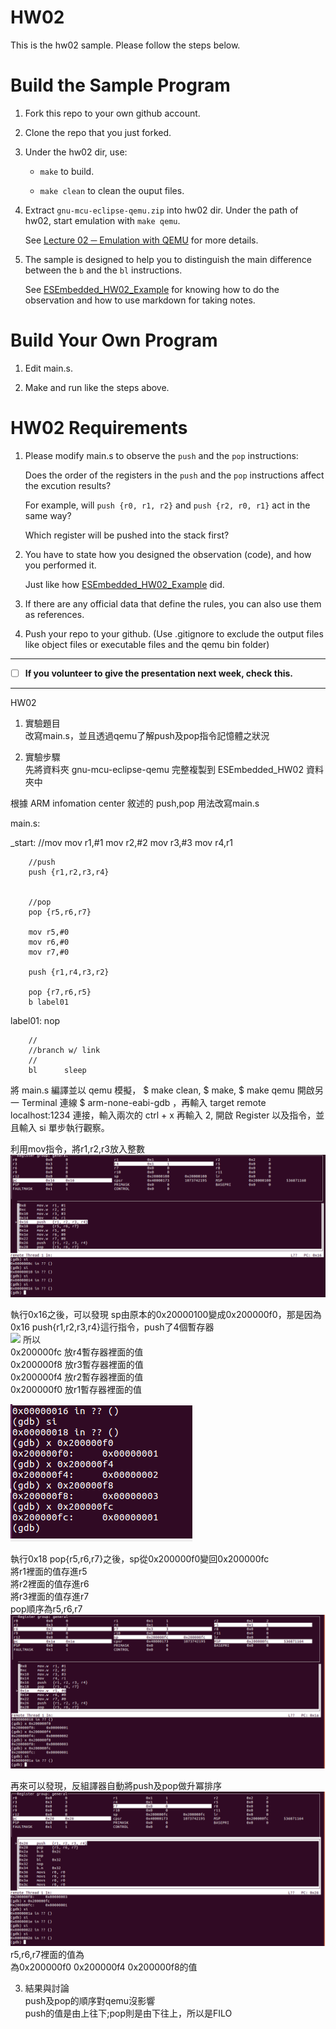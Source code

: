 HW02
===
This is the hw02 sample. Please follow the steps below.

# Build the Sample Program

1. Fork this repo to your own github account.

2. Clone the repo that you just forked.

3. Under the hw02 dir, use:

	* `make` to build.

	* `make clean` to clean the ouput files.

4. Extract `gnu-mcu-eclipse-qemu.zip` into hw02 dir. Under the path of hw02, start emulation with `make qemu`.

	See [Lecture 02 ─ Emulation with QEMU] for more details.

5. The sample is designed to help you to distinguish the main difference between the `b` and the `bl` instructions.  

	See [ESEmbedded_HW02_Example] for knowing how to do the observation and how to use markdown for taking notes.

# Build Your Own Program

1. Edit main.s.

2. Make and run like the steps above.

# HW02 Requirements

1. Please modify main.s to observe the `push` and the `pop` instructions:  

	Does the order of the registers in the `push` and the `pop` instructions affect the excution results?  

	For example, will `push {r0, r1, r2}` and `push {r2, r0, r1}` act in the same way?  

	Which register will be pushed into the stack first?

2. You have to state how you designed the observation (code), and how you performed it.  

	Just like how [ESEmbedded_HW02_Example] did.

3. If there are any official data that define the rules, you can also use them as references.

4. Push your repo to your github. (Use .gitignore to exclude the output files like object files or executable files and the qemu bin folder)

[Lecture 02 ─ Emulation with QEMU]: http://www.nc.es.ncku.edu.tw/course/embedded/02/#Emulation-with-QEMU
[ESEmbedded_HW02_Example]: https://github.com/vwxyzjimmy/ESEmbedded_HW02_Example

--------------------

- [ ] **If you volunteer to give the presentation next week, check this.**

--------------------

HW02 
1. 實驗題目   
改寫main.s，並且透過qemu了解push及pop指令記憶體之狀況  

2. 實驗步驟  
先將資料夾 gnu-mcu-eclipse-qemu 完整複製到 ESEmbedded_HW02 資料夾中  

根據 ARM infomation center 敘述的 push,pop 用法改寫main.s  


main.s:

_start:
        //mov
        mov r1,#1
        mov r2,#2
        mov r3,#3
        mov r4,r1

        //push
        push {r1,r2,r3,r4}


        //pop
        pop {r5,r6,r7}

        mov r5,#0
        mov r6,#0
        mov r7,#0

        push {r1,r4,r3,r2}

        pop {r7,r6,r5}
        b label01
label01:
        nop

        //
        //branch w/ link
        //
        bl      sleep

將 main.s 編譯並以 qemu 模擬， $ make clean, $ make, $ make qemu 開啟另一 Terminal 連線 $ arm-none-eabi-gdb ，再輸入 target remote localhost:1234 連接，輸入兩次的 ctrl + x 再輸入 2, 開啟 Register 以及指令，並且輸入 si 單步執行觀察。  

利用mov指令，將r1,r2,r3放入整數  
![](https://github.com/yenwei100606/ESEmbedded_HW02/blob/master/img/01.png)

執行0x16之後，可以發現 sp由原本的0x20000100變成0x200000f0，那是因為0x16 push{r1,r2,r3,r4}這行指令，push了4個暫存器  
![](https://github.com/yenwei100606/ESEmbedded_HW02/blob/master/img/013png)
所以  
0x200000fc 放r4暫存器裡面的值  
0x200000f8 放r3暫存器裡面的值  
0x200000f4 放r2暫存器裡面的值  
0x200000f0 放r1暫存器裡面的值  



![](https://github.com/yenwei100606/ESEmbedded_HW02/blob/master/img/04.png)

執行0x18 pop{r5,r6,r7}之後，sp從0x200000f0變回0x200000fc  
將r1裡面的值存進r5  
將r2裡面的值存進r6  
將r3裡面的值存進r7  
pop順序為r5,r6,r7  
![](https://github.com/yenwei100606/ESEmbedded_HW02/blob/master/img/05.png)

再來可以發現，反組譯器自動將push及pop做升冪排序  
![](https://github.com/yenwei100606/ESEmbedded_HW02/blob/master/img/06.png)
r5,r6,r7裡面的值為  
為0x200000f0 0x200000f4 0x200000f8的值  


3. 結果與討論  
push及pop的順序對qemu沒影響  
push的值是由上往下;pop則是由下往上，所以是FILO  

